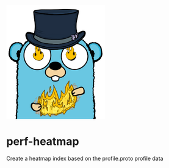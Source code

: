 ![logo](_docs/logo_small.png)

# perf-heatmap

Create a heatmap index based on the profile.proto profile data
